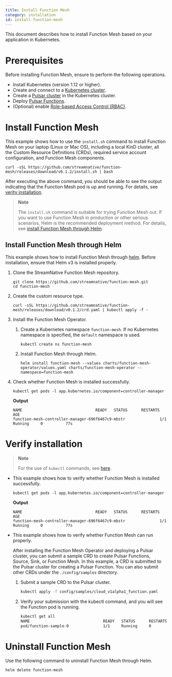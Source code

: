 ```yaml
---
title: Install Function Mesh
category: installation
id: install-function-mesh
---
```


This document describes how to install Function Mesh based on your application in Kubernetes.

# Prerequisites

Before installing Function Mesh, ensure to perform the following operations.

- Install Kubernetes (version 1.12 or higher).
- Create and connect to a [Kubernetes cluster](https://kubernetes.io/).
- Create a [Pulsar cluster](https://pulsar.apache.org/docs/en/kubernetes-helm/) in the Kubernetes cluster.
- Deploy [Pulsar Functions](https://pulsar.apache.org/docs/en/functions-overview/).
- (Optional) enable [Role-based Access Control (RBAC)](https://kubernetes.io/docs/reference/access-authn-authz/rbac/).

# Install Function Mesh

This example shows how to use the `install.sh` command to install Function Mesh on your laptop (Linux or Mac OS), including a local KinD cluster, all the Custom Resource Definitions (CRDs), required service account configuration, and Function Mesh components.

```shell
curl -sSL https://github.com/streamnative/function-mesh/releases/download/v0.1.2/install.sh | bash
```

After executing the above command, you should be able to see the output indicating that the Function Mesh pod is up and running. For details, see [verity installation](#verify-installation).

> **Note**
>
> The `install.sh` command is suitable for trying Function Mesh out. If you want to use Function Mesh in production or other serious scenarios, Helm is the recommended deployment method. For details, see [install Function Mesh through Helm](#install-function-mesh-through-helm).

## Install Function Mesh through Helm

This example shows how to install Function Mesh through [helm](https://helm.sh/). Before installation, ensure that Helm v3 is installed properly.

1. Clone the StreamNative Function Mesh repository.

    ```shell
    git clone https://github.com/streamnative/function-mesh.git
    cd function-mesh
    ```

2. Create the custom resource type.

    ```shell
    curl -sSL https://github.com/streamnative/function-mesh/releases/download/v0.1.2/crd.yaml | kubectl apply -f -
    ```

3. Install the Function Mesh Operator.

   1. Create a Kubernetes namespace `function-mesh`. If no Kubernetes namespace is specified, the `default` namespace is used.

        ```shell
        kubectl create ns function-mesh
        ```

   2. Install Function Mesh through Helm.

        ```shell
        helm install function-mesh --values charts/function-mesh-operator/values.yaml charts/function-mesh-operator --namespace=function-mesh
        ```

4. Check whether Function Mesh is installed successfully.

    ```shell
    kubectl get pods -l app.kubernetes.io/component=controller-manager
    ```

    **Output**

    ```
    NAME                                READY   STATUS      RESTARTS   AGE
    function-mesh-controller-manager-696f6467c9-mbstr               1/1     Running     0          77s
    ```

# Verify installation

> **Note**
>
> For the use of `kubectl` commands, see [here](https://kubernetes.io/docs/reference/generated/kubectl/kubectl-commands).

- This example shows how to verify whether Function Mesh is installed successfully.

    ```shell
    kubectl get pods -l app.kubernetes.io/component=controller-manager
    ```

    **Output**

    ```
    NAME                                READY   STATUS      RESTARTS   AGE
    function-mesh-controller-manager-696f6467c9-mbstr               1/1     Running     0          77s
    ```

- This example shows how to verify whether Function Mesh can run properly. 

    After installing the Function Mesh Operator and deploying a Pulsar cluster, you can submit a sample CRD to create Pulsar Functions, Source, Sink, or Function Mesh. In this example, a CRD is submitted to the Pulsar cluster for creating a Pulsar Function. You can also submit other CRDs under the `./config/samples` directory.

    1. Submit a sample CRD to the Pulsar cluster. 

        ```bash
        kubectl apply -f config/samples/cloud_v1alpha1_function.yaml
        ```

    2. Verify your submission with the kubectl command, and you will see the Function pod is running.

        ```bash
        kubectl get all
        NAME                                READY   STATUS      RESTARTS   AGE
        pod/function-sample-0               1/1     Running     0          77s
        ```

# Uninstall Function Mesh

Use the following command to uninstall Function Mesh through Helm.

```bash
helm delete function-mesh
```
